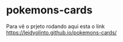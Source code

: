 # pokemons-cards
Para vê o prjeto rodando aqui esta o link https://leidyolinto.github.io/pokemons-cards/
